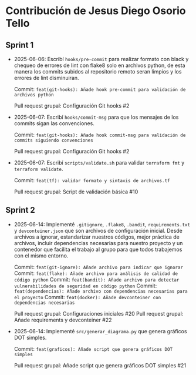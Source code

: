 # Contribución de Jesus Diego Osorio Tello 

## Sprint 1

- 2025-06-06: Escribí `hooks/pre-commit` para realizar formato con black y chequeo de errores de lint con flake8 solo en archivos python, de esta manera los commits subidos al repositorio remoto seran limpios y los errores de lint disminuiran.

    Commit: `feat(git-hooks): Añade hook pre-commit para validación de archivos python`

    Pull request grupal: Configuración Git hooks #2

- 2025-06-07: Escribí `hooks/commit-msg` para que los mensajes de los commits sigan las convenciones.

    Commit: `feat(git-hooks): Añade hook commit-msg para validación de commits siguiendo convenciones`

    Pull request grupal: Configuración Git hooks #2

- 2025-06-07: Escribí `scripts/validate.sh` para validar `terraform fmt` y `terraform validate`.  

  Commit: `feat(tf): validar formato y sintaxis de archivos.tf`

  Pull request grupal: Script de validación básica #10

## Sprint 2

- 2025-06-14: Implementé `.gitignore`, `.flake8`, `.bandit`, `requirements.txt` y `devconteiner.json` que son archivos de configuración inicial. Desde archivos a ignorar, estandarizar nuestros códigos, mejor práctica de archivos, incluir dependencias necesarias para nuestro proyecto y un contenedor que facilita el trabajo al grupo para que todos trabajemos con el mismo entorno.

    Commit: `feat(git-ignore): Añade archivo para indicar que ignorar`
    Commit: `feat(flake): Añade archivo para análisis de calidad de código python`
    Commit: `feat(bandit): Añade archivo para detectar vulnerabilidades de seguridad en código python`
    Commit: `feat(dependencias): Añade archivo con dependencias necesarias para el proyecto`
    Commit: `feat(docker): Añade devconteiner con dependencias necesarias`

    Pull request grupal: Configuraciones iniciales #20
    Pull request grupal: Añade requirements y devconteiner #22

- 2025-06-14: Implementé `src/generar_diagrama.py` que genera gráficos DOT simples.

    Commit: `feat(graficos): Añade script que genera gráficos DOT simples`

    Pull request grupal: Añade script que genera gráficos DOT simples #21